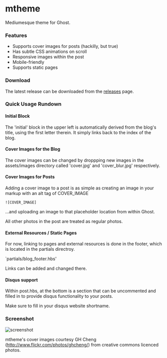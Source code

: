 mtheme
======

Mediumesque theme for Ghost.

### Features

- Supports cover images for posts (hackilly, but true)
- Has subtle CSS animations on scroll
- Responsive images within the post
- Mobile-friendly
- Supports static pages

### Download
The latest release can be downloaded from the [releases](https://github.com/readypress/mtheme/releases/) page.

### Quick Usage Rundown

#### Initial Block
The 'initial' block in the upper left is automatically derived from the blog's title, using the first letter therein. It simply links back to the index of the blog.

#### Cover Images for the Blog
The cover images can be changed by droppping new images in the assets/images directory called 'cover.jpg' and 'cover_blur.jpg' respectively.

#### Cover Images for Posts
Adding a cover image to a post is as simple as creating an image in your markup with an alt tag of COVER_IMAGE

`![COVER_IMAGE]`

...and uploading an image to that placeholder location from within Ghost.

All other photos in the post are treated as regular photos.

#### External Resources / Static Pages
For now, linking to pages and external resources is done in the footer, which is located in the partials directroy.

`partials/blog_footer.hbs'

Links can be added and changed there.

#### Disqus support
Within post.hbs, at the bottom is a section that can be uncommented and filled in to provide disqus functionality to your posts.

Make sure to fill in your disqus website shortname.

### Screenshot

![screenshot](https://raw.githubusercontent.com/readypress/mtheme-build/master/screenshot.jpg)


mtheme's cover images courtesy GH Cheng (http://www.flickr.com/photos/ghcheng/) from creative commons licenced photos.